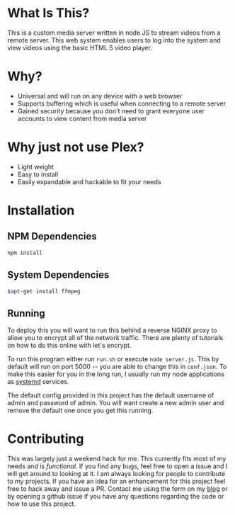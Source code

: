 # What Is This?

This is a custom media server written in node JS to stream videos from a remote server.
This web system enables users to log into the system and view videos using the basic HTML 5 video player.

# Why?
- Universal and will run on any device with a web browser
- Supports buffering which is useful when connecting to a remote server
- Gained security because you don't need to grant everyone user accounts to view content from media server

# Why just not use Plex?
- Light weight
- Easy to install
- Easily expandable and hackable to fit your needs

# Installation

## NPM Dependencies

```bash
npm install
```

## System Dependencies

```bash
$apt-get install ffmpeg
```

## Running

To deploy this you will want to run this behind a reverse NGINX proxy to
allow you to encrypt all of the network traffic.
There are plenty of tutorials on how to do this online with let's encrypt.

To run this program either run `run.sh` or execute `node server.js`. This
by default will run on port 5000 -- you are able to change this in `conf.json`.
To make this easier for you in the long run, I usually run my node applications
as [systemd](https://freedesktop.org/wiki/Software/systemd/) services. 

The default config provided in this project has the default username of admin and password
of admin. 
You will want create a new admin user and remove the default one once you 
get this running. 

# Contributing

This was largely just a weekend hack for me.
This currently fits most of my needs and is *functional*.
If you find any bugs, feel free to open a issue and I will get around to looking at it. 
I am always looking for people to contribute to my projects.
If you have an idea for an enhancement for this project feel free to hack away and issue a PR.
Contact me using the form on my [blog](jrtechs.net) or by opening a github issue if you have any questions regarding the code or how to use this project.
